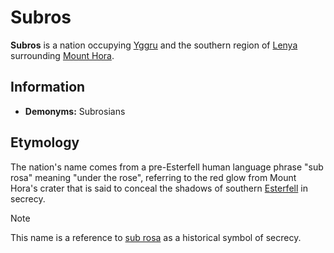 # Subros

**Subros** is a nation occupying [Yggru](../ch-1-welcome-to-mote/esterfell/yggru/yggru.md) and the southern region of [Lenya](../ch-1-welcome-to-mote/esterfell/lenya/lenya.md) surrounding [Mount Hora](../ch-1-welcome-to-mote/esterfell/lenya/mount-hora.md).

## Information

- **Demonyms:** Subrosians

## Etymology

The nation's name comes from a pre-Esterfell human language phrase "sub rosa" meaning "under the rose", referring to the red glow from Mount Hora's crater that is said to conceal the shadows of southern [Esterfell](../ch-1-welcome-to-mote/esterfell/esterfell.md) in secrecy.

> [!NOTE]
> This name is a reference to [sub rosa](https://en.wikipedia.org/wiki/Sub_rosa) as a historical symbol of secrecy.
